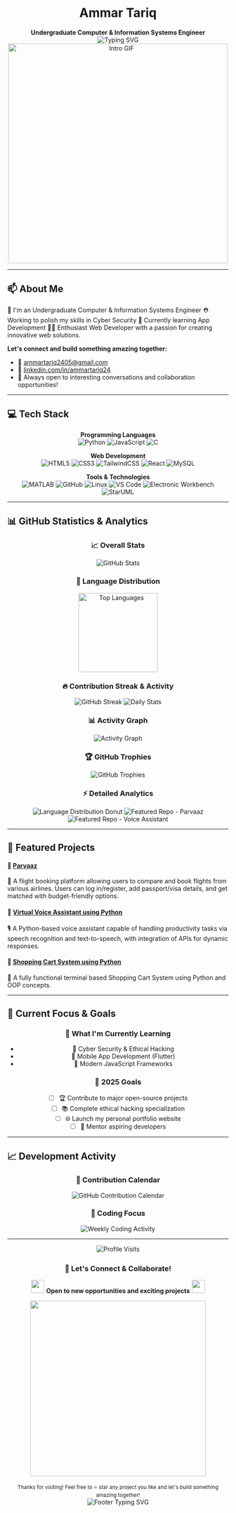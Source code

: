 <div align="center">
  <h1>Ammar Tariq</h1>
  <strong>Undergraduate Computer & Information Systems Engineer</strong>
</div>

<div align="center">
  <img src="https://readme-typing-svg.herokuapp.com?font=Fira+Code&size=30&duration=3000&pause=1000&color=00D9FF&center=true&vCenter=true&width=600&lines=Hi+there!;Want+to+know+about+me?;Enthusiast+Web+Developer;Building+the+Future+with+Code!" alt="Typing SVG" />
</div>

<div align="center">
  <img src="https://user-images.githubusercontent.com/74038190/225813708-98b745f2-7d22-48cf-9150-083f1b00d6c9.gif" width="500" alt="Intro GIF"/>
</div>

---

## 📫 About Me
  🫡 I'm an Undergraduate Computer & Information Systems Engineer
  ⛑️ Working to polish my skills in Cyber Security
  📱 Currently learning App Development
  🧑‍💻 Enthusiast Web Developer with a passion for creating innovative web solutions.

**Let's connect and build something amazing together:**
- 📧 [ammartariq2405@gmail.com](mailto:ammartariq2405@gmail.com)  
- 🔗 [linkedin.com/in/ammartariq24](https://www.linkedin.com/in/ammartariq24)
- 💬 Always open to interesting conversations and collaboration opportunities!

---

## 💻 Tech Stack

<div align="center">

**Programming Languages**  
![Python](https://img.shields.io/badge/-Python-3776AB?style=for-the-badge&logo=python&logoColor=white) ![JavaScript](https://img.shields.io/badge/-JavaScript-F7DF1E?style=for-the-badge&logo=javascript&logoColor=black) ![C](https://img.shields.io/badge/-C-00599C?style=for-the-badge&logo=c&logoColor=white)

**Web Development**  
![HTML5](https://img.shields.io/badge/-HTML5-E34F26?style=for-the-badge&logo=html5&logoColor=white) ![CSS3](https://img.shields.io/badge/-CSS3-1572B6?style=for-the-badge&logo=css3&logoColor=white) ![TailwindCSS](https://img.shields.io/badge/-TailwindCSS-38B2AC?style=for-the-badge&logo=tailwind-css&logoColor=white) ![React](https://img.shields.io/badge/-React-61DAFB?style=for-the-badge&logo=react&logoColor=black) ![MySQL](https://img.shields.io/badge/-MySQL-4479A1?style=for-the-badge&logo=mysql&logoColor=white)

**Tools & Technologies**  
![MATLAB](https://img.shields.io/badge/-MATLAB-0076A8?style=for-the-badge&logo=mathworks&logoColor=white) ![GitHub](https://img.shields.io/badge/-GitHub-181717?style=for-the-badge&logo=github&logoColor=white) ![Linux](https://img.shields.io/badge/-Linux-FCC624?style=for-the-badge&logo=linux&logoColor=black) ![VS Code](https://img.shields.io/badge/-VS_Code-007ACC?style=for-the-badge&logo=visual-studio-code&logoColor=white) ![Electronic Workbench](https://img.shields.io/badge/-Electronic_Workbench-grey?style=for-the-badge) ![StarUML](https://img.shields.io/badge/-StarUML-2D2D2D?style=for-the-badge)

</div>

---

## 📊 GitHub Statistics & Analytics

<div align="center">

### 📈 Overall Stats
<img src="https://github-readme-stats.vercel.app/api?username=iammartariq&show_icons=true&theme=radical&include_all_commits=true&count_private=true" alt="GitHub Stats"/>

### 🌟 Language Distribution
<img src="https://github-readme-stats.vercel.app/api/top-langs/?username=iammartariq&layout=compact&langs_count=8&theme=radical&hide_border=true" height="180" alt="Top Languages"/>

### 🔥 Contribution Streak & Activity

<!-- Enhanced Streak Card with Custom Styling -->
<img src="https://github-readme-streak-stats.herokuapp.com/?user=iammartariq&theme=radical&hide_border=true&stroke=00D9FF&ring=00D9FF&fire=FF6B6B&currStreakLabel=00D9FF" alt="GitHub Streak"/>

<!-- Daily Contribution Stats -->
<img src="https://github-readme-stats.vercel.app/api?username=iammartariq&theme=radical&show_icons=true&hide_border=true&count_private=true&include_all_commits=true&custom_title=📊+Daily+Contribution+Stats" alt="Daily Stats"/>

### 📊 Activity Graph
<img src="https://github-readme-activity-graph.vercel.app/graph?username=iammartariq&theme=radical&hide_border=true&bg_color=0D1117&color=00D9FF&line=FF6B6B&point=FFFFFF&area=true&area_color=00D9FF" alt="Activity Graph"/>

### 🏆 GitHub Trophies
<img src="https://github-profile-trophy.vercel.app/?username=iammartariq&theme=radical&no-frame=true&margin-w=15&margin-h=15&column=4&rank=SECRET,SSS,SS,S,AAA,AA,A,B,C" alt="GitHub Trophies"/>

### ⚡ Detailed Analytics

<!-- Commit Activity -->
<img src="https://github-readme-stats.vercel.app/api/top-langs/?username=iammartariq&layout=donut&theme=radical&hide_border=true&langs_count=6" alt="Language Distribution Donut"/>

<!-- Weekly Commit Activity -->
<img src="https://github-readme-stats.vercel.app/api/pin/?username=iammartariq&repo=Parvaaz&theme=radical&hide_border=true" alt="Featured Repo - Parvaaz"/>
<img src="https://github-readme-stats.vercel.app/api/pin/?username=iammartariq&repo=Virtual-Voice-Assistant&theme=radical&hide_border=true" alt="Featured Repo - Voice Assistant"/>

</div>

---

## 🚀 Featured Projects

#### 🔹 [Parvaaz](https://github.com/iammartariq/Parvaaz)
🛫 A flight booking platform allowing users to compare and book flights from various airlines. Users can log in/register, add passport/visa details, and get matched with budget-friendly options.

#### 🔹 [Virtual Voice Assistant using Python](https://github.com/iammartariq/Virtual-Voice-Assistant)
🎙️ A Python-based voice assistant capable of handling productivity tasks via speech recognition and text-to-speech, with integration of APIs for dynamic responses.

#### 🔹 [Shopping Cart System using Python](https://github.com/iammartariq/Shopping-Mall-System)
🛒 A fully functional terminal based Shopping Cart System using Python and OOP concepts.

---

## 🎯 Current Focus & Goals

<div align="center">

### 🌱 What I'm Currently Learning
- 🔐 Cyber Security & Ethical Hacking
- 📱 Mobile App Development (Flutter)
- 🚀 Modern JavaScript Frameworks

### 📅 2025 Goals
- [ ] 🏆 Contribute to major open-source projects
- [ ] 📚 Complete ethical hacking specialization
- [ ] 🌐 Launch my personal portfolio website
- [ ] 🤝 Mentor aspiring developers

</div>

---

## 📈 Development Activity

<div align="center">

### 📅 Contribution Calendar
<img src="https://ghchart.rshah.org/00D9FF/iammartariq" alt="GitHub Contribution Calendar" />

### 🎯 Coding Focus
<img src="https://github-readme-stats.vercel.app/api/wakatime?username=iammartariq&theme=radical&hide_border=true&layout=compact&custom_title=Weekly+Coding+Activity" alt="Weekly Coding Activity"/>

</div>

---

<div align="center">
  <img src="https://komarev.com/ghpvc/?username=iammartariq&style=for-the-badge&color=brightgreen" alt="Profile Visits" />
  
  <!-- Animated Divider -->
  <img src="https://user-images.githubusercontent.com/74038190/212284100-561aa473-3905-4a80-b561-0d28506553ee.gif" width="900" height="3">

  ### 🤝 Let's Connect & Collaborate!

  <img src="https://user-images.githubusercontent.com/74038190/212284100-561aa473-3905-4a80-b561-0d28506553ee.gif" width="30"> **Open to new opportunities and exciting projects** <img src="https://user-images.githubusercontent.com/74038190/212284100-561aa473-3905-4a80-b561-0d28506553ee.gif" width="30">

  <!-- Animated Footer -->
  <div>
    <img src="https://user-images.githubusercontent.com/74038190/212284158-e840e285-664b-44d7-b79b-e264b5e54825.gif" width="400">
  </div>

  <br/>
  <small>Thanks for visiting! Feel free to ⭐ star any project you like and let's build something amazing together!</small>
  
  <!-- Animated Thank You -->
  <div>
    <img src="https://readme-typing-svg.herokuapp.com?font=Fira+Code&size=20&duration=2000&pause=1000&color=00D9FF&center=true&vCenter=true&width=435&lines=Thanks+for+stopping+by!;Let's+code+the+future+together!;Happy+coding!+%F0%9F%9A%80" alt="Footer Typing SVG" />
  </div>
</div>
